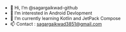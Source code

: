 - 👋 Hi, I’m @sagargaikwad-github
- 👀 I’m interested in Android Devlopment
- 🌱 I’m currently learning Kotlin and JetPack Compose
- 📫 Contact : sagargaikwad3851@gmail.com

<!---
sagargaikwad-github/sagargaikwad-github is a ✨ special ✨ repository because its `README.md` (this file) appears on your GitHub profile.
You can click the Preview link to take a look at your changes.
--->
